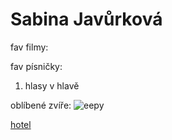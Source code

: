 # Sabina Javůrková

fav filmy:



fav písničky:
1. hlasy v hlavě

oblíbené zvíře:
![eepy](https://pbs.twimg.com/profile_images/1661042431716990976/z3PDWK2__400x400.jpg)


   




[hotel](https://number11.com/)
